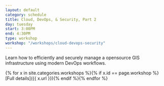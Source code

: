 ```yaml
---
layout: default
category: schedule
title: Cloud, DevOps, & Security, Part 2
day: tuesday
start: 3:00PM
end: 4:30PM
type: workshop
workshop: "/workshops/cloud-devops-security"
---
```


Learn how to efficiently and securely manage a opensource GIS infrastructure using modern DevOps workflows.

{% for x in site.categories.workshops %}{% if x.id == page.workshop %}[Full details]({{ x.url }}){% endif %}{% endfor %}
